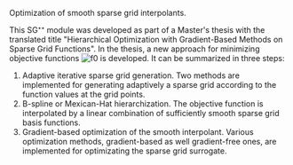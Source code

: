 Optimization of smooth sparse grid interpolants.

This SG⁺⁺ module was developed as part of a Master's thesis with the translated title
"Hierarchical Optimization with Gradient-Based Methods on Sparse Grid Functions".
In the thesis, a new approach for minimizing objective functions
![f0] is developed.
It can be summarized in three steps:
1. Adaptive iterative sparse grid generation. Two methods are implemented for generating
adaptively a sparse grid according to the function values at the grid points.
2. B-spline or Mexican-Hat hierarchization. The objective function is interpolated by a
linear combination of sufficiently smooth sparse grid basis functions.
3. Gradient-based optimization of the smooth interpolant. Various optimization methods,
gradient-based as well gradient-free ones, are implemented for optimizating the sparse grid
surrogate.


[f0]: http://chart.apis.google.com/chart?cht=tx&chl=f:%20%5B0%2C%201%5D%5Ed%20%5Cto%20%5Cmathbb%7BR%7D